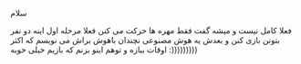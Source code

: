 سلام 

فعلا کامل نیست و میشه گفت فقط مهره ها حرکت می کنن فعلا مرحله اول اینه دو نفر بتونن بازی کنن و بعدش یه هوش مصنوعی نچندان باهوش براش می نویسم که اکثر اوقات ببازه و توهم اینو بزنم که بازیم خیلی خوبه :)))))))))


